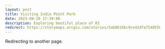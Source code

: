 ```yaml
---
layout: post
title: Visiting India Point Park
date: 2023-09-28 17:39:00
description: Exploring beutiful place of RI
redirect: https://storymaps.arcgis.com/stories/5ab8616bc9ce42dfa7540556d2c1c03b
---
```


Redirecting to another page.
